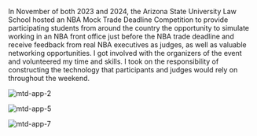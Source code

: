 In November of both 2023 and 2024, the Arizona State University Law School hosted an NBA Mock Trade Deadline Competition to provide participating students from around the country the opportunity to simulate working in an NBA front office just before the NBA trade deadline and receive feedback from real NBA executives as judges, as well as valuable networking opportunities. I got involved with the organizers of the event and volunteered my time and skills. I took on the responsibility of constructing the technology that participants and judges would rely on throughout the weekend.

![mtd-app-2](https://github.com/user-attachments/assets/d1c41def-64ce-4431-a591-6e4ba1d3b1b8)

![mtd-app-5](https://github.com/user-attachments/assets/8fc46d1b-cc31-4f59-9cc8-ad62da5c20a2)

![mtd-app-7](https://github.com/user-attachments/assets/fbfab811-072c-4b8b-82f7-5405db5a1bf2)
